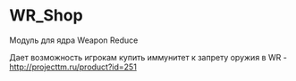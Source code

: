 # WR_Shop
Модуль для ядра Weapon Reduce

Дает возможность игрокам купить иммунитет к запрету оружия в WR - http://projecttm.ru/product?id=251